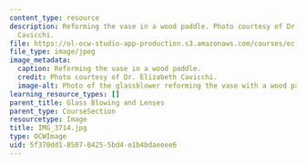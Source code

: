 ```yaml
---
content_type: resource
description: Reforming the vase in a wood paddle. Photo courtesy of Dr. Elizabeth
  Cavicchi.
file: https://ol-ocw-studio-app-production.s3.amazonaws.com/courses/ec-050-recreate-experiments-from-history-inform-the-future-from-the-past-galileo-january-iap-2010/5f370dd1850704255bd4e1b4bdaeeee6_IMG_3714.jpg
file_type: image/jpeg
image_metadata:
  caption: Reforming the vase in a wood paddle.
  credit: Photo courtesy of Dr. Elizabeth Cavicchi.
  image-alt: Photo of the glassblower reforming the vase with a wood paddle.
learning_resource_types: []
parent_title: Glass Blowing and Lenses
parent_type: CourseSection
resourcetype: Image
title: IMG_3714.jpg
type: OCWImage
uid: 5f370dd1-8507-0425-5bd4-e1b4bdaeeee6
---
```

